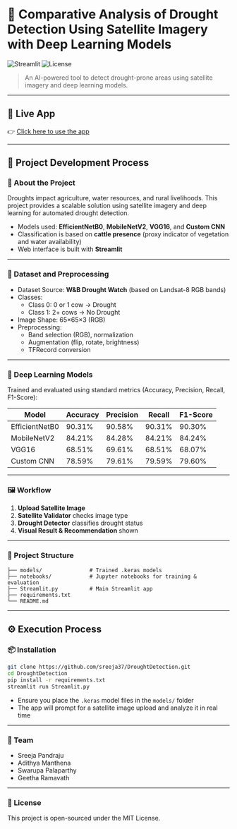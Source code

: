 # 🌾 Comparative Analysis of Drought Detection Using Satellite Imagery with Deep Learning Models 

![Streamlit](https://img.shields.io/badge/Streamlit-Deployed-green)
![License](https://img.shields.io/badge/license-MIT-blue.svg)

> An AI-powered tool to detect drought-prone areas using satellite imagery and deep learning models.

---

## 🔗 Live App

👉 [Click here to use the app](https://droughtdetection.streamlit.app/)

---

## 🧩 Project Development Process

### 📌 About the Project

Droughts impact agriculture, water resources, and rural livelihoods. This project provides a scalable solution using satellite imagery and deep learning for automated drought detection.

- Models used: **EfficientNetB0**, **MobileNetV2**, **VGG16**, and **Custom CNN**
- Classification is based on **cattle presence** (proxy indicator of vegetation and water availability)
- Web interface is built with **Streamlit**

---

### 📁 Dataset and Preprocessing

- Dataset Source: **W&B Drought Watch** (based on Landsat-8 RGB bands)
- Classes:
  - Class 0: 0 or 1 cow → Drought
  - Class 1: 2+ cows → No Drought
- Image Shape: 65×65×3 (RGB)
- Preprocessing:
  - Band selection (RGB), normalization
  - Augmentation (flip, rotate, brightness)
  - TFRecord conversion

---

### 🧠 Deep Learning Models

Trained and evaluated using standard metrics (Accuracy, Precision, Recall, F1-Score):

| Model          | Accuracy | Precision | Recall | F1-Score |
|----------------|----------|-----------|--------|----------|
| EfficientNetB0 | 90.31%   | 90.58%    | 90.31% | 90.30%   |
| MobileNetV2    | 84.21%   | 84.28%    | 84.21% | 84.24%   |
| VGG16          | 68.51%   | 69.61%    | 68.51% | 68.07%   |
| Custom CNN     | 78.59%   | 79.61%    | 79.59% | 79.60%   |

---

### 🖼️ Workflow

1. **Upload Satellite Image**
2. **Satellite Validator** checks image type
3. **Drought Detector** classifies drought status
4. **Visual Result & Recommendation** shown

---

### 📂 Project Structure

```
├── models/               # Trained .keras models
├── notebooks/            # Jupyter notebooks for training & evaluation
├── Streamlit.py          # Main Streamlit app
├── requirements.txt
└── README.md
```

---

## ⚙️ Execution Process

### 📦 Installation

```bash
git clone https://github.com/sreeja37/DroughtDetection.git
cd DroughtDetection
pip install -r requirements.txt
streamlit run Streamlit.py
```

- Ensure you place the `.keras` model files in the `models/` folder
- The app will prompt for a satellite image upload and analyze it in real time

---

### 🙌 Team

- Sreeja Pandraju 
- Adithya Manthena
- Swarupa Palaparthy
- Geetha Ramavath

---

### 📜 License

This project is open-sourced under the MIT License.

